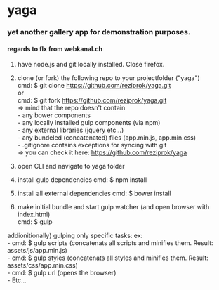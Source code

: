 # yaga #

### yet another gallery app for demonstration purposes. ###
#### regards to flx from webkanal.ch ####
  
1) have node.js and git locally installed. Close firefox.
  
2) clone (or fork) the following repo to your projectfolder ("yaga")  
	cmd: $ git clone https://github.com/reziprok/yaga.git   
	or  
	cmd: $ git fork https://github.com/reziprok/yaga.git  
	=> mind that the repo doesn't contain  
		- any bower components  
		- any locally installed gulp components (via npm)  
		- any external libraries (jquery etc...)  
		- any bundeled (concatenated) files (app.min.js, app.min.css)  
		- .gitignore contains exceptions for syncing with git  
	=> you can check it here: https://github.com/reziprok/yaga   

3) open CLI and navigate to yaga folder
  
4) install gulp dependencies
	cmd:  $ npm install  
  
5) install all external dependencies
	cmd: $ bower install  
  
6) make initial bundle and start gulp watcher (and open browser with index.html)  
	cmd: $ gulp
  
addionitionally) gulping only specific tasks: ex:  
	- cmd: $ gulp scripts (concatenats all scripts and minifies them. Result: assets/js/app.min.js)  
	- cmd: $ gulp styles (concatenats all styles and minifies them. Result: assets/css/app.min.css)  
	- cmd: $ gulp url (opens the browser)  
	- Etc...  

